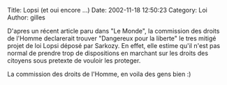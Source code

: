 Title: Lopsi (et oui encore ...)
Date: 2002-11-18 12:50:23
Category: Loi
Author: gilles

D'apres un récent article paru dans "Le Monde", la commission des droits de l'Homme declarerait trouver "Dangereux pour la liberte" le tres mitigé projet de loi Lopsi déposé par Sarkozy. En effet, elle estime qu'il n'est pas normal de prendre trop de dispositions en marchant sur les droits des citoyens sous pretexte de vouloir les proteger.

La commission des droits de l'Homme, en voila des gens bien  :)
